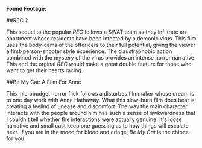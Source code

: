 **Found Footage:**

##REC 2

This sequel to the popular *REC* follows a SWAT team as they infiltrate an apartment whose residents have been infected by a demonic virus. This film uses the body-cams of the offericers to their full potential, giving the viewer a first-person-shooter style experience. The claustraphobic action combined with the mystery of the virus provides an intense horror narrative. This and the orginal *REC* would make a great double feature for those who want to get their hearts racing. 


##Be My Cat: A Film For Anne

This microbudget horror flick follows a disturbes filmmaker whose dream is to one day work with Anne Hathaway. What this slow-burn film does best is creating a feeling of unease and discomfort. The way the main character interacts with the people around him has such a sense of awkwardness that I couldn't tell whether the interactions were actually genuine. It's loose narrative and small cast keep one guessing as to how things will escalate next. If you are in the mood for blood and cringe, *Be My Cat* is the chioce for you. 
